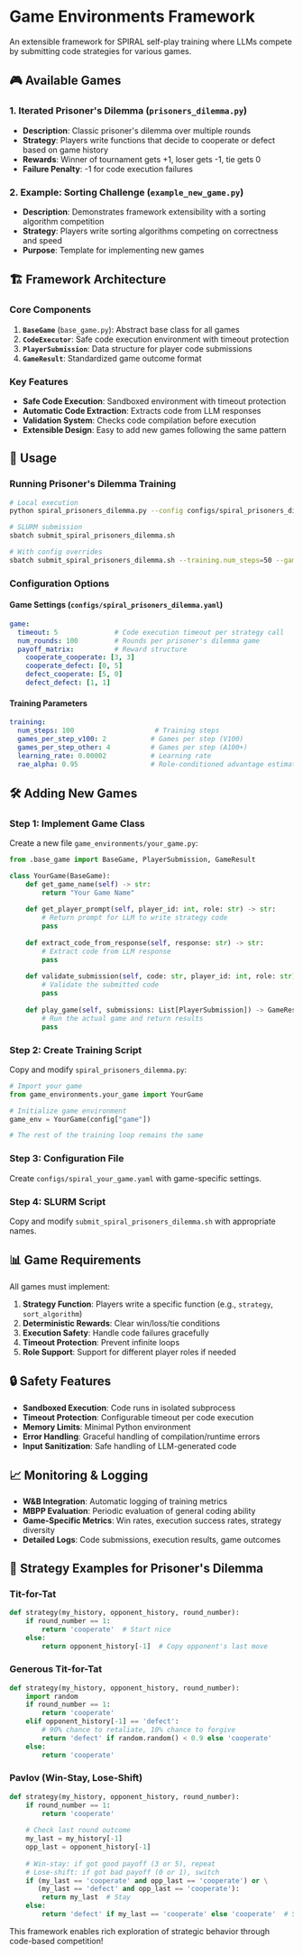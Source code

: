 # Game Environments Framework

An extensible framework for SPIRAL self-play training where LLMs compete by submitting code strategies for various games.

## 🎮 Available Games

### 1. Iterated Prisoner's Dilemma (`prisoners_dilemma.py`)
- **Description**: Classic prisoner's dilemma over multiple rounds
- **Strategy**: Players write functions that decide to cooperate or defect based on game history
- **Rewards**: Winner of tournament gets +1, loser gets -1, tie gets 0
- **Failure Penalty**: -1 for code execution failures

### 2. Example: Sorting Challenge (`example_new_game.py`)
- **Description**: Demonstrates framework extensibility with a sorting algorithm competition
- **Strategy**: Players write sorting algorithms competing on correctness and speed
- **Purpose**: Template for implementing new games

## 🏗️ Framework Architecture

### Core Components

1. **`BaseGame`** (`base_game.py`): Abstract base class for all games
2. **`CodeExecutor`**: Safe code execution environment with timeout protection
3. **`PlayerSubmission`**: Data structure for player code submissions
4. **`GameResult`**: Standardized game outcome format

### Key Features

- **Safe Code Execution**: Sandboxed environment with timeout protection
- **Automatic Code Extraction**: Extracts code from LLM responses
- **Validation System**: Checks code compilation before execution
- **Extensible Design**: Easy to add new games following the same pattern

## 🚀 Usage

### Running Prisoner's Dilemma Training

```bash
# Local execution
python spiral_prisoners_dilemma.py --config configs/spiral_prisoners_dilemma.yaml

# SLURM submission  
sbatch submit_spiral_prisoners_dilemma.sh

# With config overrides
sbatch submit_spiral_prisoners_dilemma.sh --training.num_steps=50 --game.num_rounds=50
```

### Configuration Options

#### Game Settings (`configs/spiral_prisoners_dilemma.yaml`)
```yaml
game:
  timeout: 5              # Code execution timeout per strategy call
  num_rounds: 100         # Rounds per prisoner's dilemma game
  payoff_matrix:          # Reward structure
    cooperate_cooperate: [3, 3]
    cooperate_defect: [0, 5]
    defect_cooperate: [5, 0]
    defect_defect: [1, 1]
```

#### Training Parameters
```yaml
training:
  num_steps: 100                    # Training steps
  games_per_step_v100: 2           # Games per step (V100)
  games_per_step_other: 4          # Games per step (A100+)
  learning_rate: 0.00002           # Learning rate
  rae_alpha: 0.95                  # Role-conditioned advantage estimation
```

## 🛠️ Adding New Games

### Step 1: Implement Game Class

Create a new file `game_environments/your_game.py`:

```python
from .base_game import BaseGame, PlayerSubmission, GameResult

class YourGame(BaseGame):
    def get_game_name(self) -> str:
        return "Your Game Name"
        
    def get_player_prompt(self, player_id: int, role: str) -> str:
        # Return prompt for LLM to write strategy code
        pass
        
    def extract_code_from_response(self, response: str) -> str:
        # Extract code from LLM response
        pass
        
    def validate_submission(self, code: str, player_id: int, role: str) -> Tuple[bool, str]:
        # Validate the submitted code
        pass
        
    def play_game(self, submissions: List[PlayerSubmission]) -> GameResult:
        # Run the actual game and return results
        pass
```

### Step 2: Create Training Script

Copy and modify `spiral_prisoners_dilemma.py`:

```python
# Import your game
from game_environments.your_game import YourGame

# Initialize game environment
game_env = YourGame(config["game"])

# The rest of the training loop remains the same
```

### Step 3: Configuration File

Create `configs/spiral_your_game.yaml` with game-specific settings.

### Step 4: SLURM Script

Copy and modify `submit_spiral_prisoners_dilemma.sh` with appropriate names.

## 📊 Game Requirements

All games must implement:

1. **Strategy Function**: Players write a specific function (e.g., `strategy`, `sort_algorithm`)
2. **Deterministic Rewards**: Clear win/loss/tie conditions  
3. **Execution Safety**: Handle code failures gracefully
4. **Timeout Protection**: Prevent infinite loops
5. **Role Support**: Support for different player roles if needed

## 🔒 Safety Features

- **Sandboxed Execution**: Code runs in isolated subprocess
- **Timeout Protection**: Configurable timeout per code execution
- **Memory Limits**: Minimal Python environment
- **Error Handling**: Graceful handling of compilation/runtime errors
- **Input Sanitization**: Safe handling of LLM-generated code

## 📈 Monitoring & Logging

- **W&B Integration**: Automatic logging of training metrics
- **MBPP Evaluation**: Periodic evaluation of general coding ability
- **Game-Specific Metrics**: Win rates, execution success rates, strategy diversity
- **Detailed Logs**: Code submissions, execution results, game outcomes

## 🎯 Strategy Examples for Prisoner's Dilemma

### Tit-for-Tat
```python
def strategy(my_history, opponent_history, round_number):
    if round_number == 1:
        return 'cooperate'  # Start nice
    else:
        return opponent_history[-1]  # Copy opponent's last move
```

### Generous Tit-for-Tat  
```python
def strategy(my_history, opponent_history, round_number):
    import random
    if round_number == 1:
        return 'cooperate'
    elif opponent_history[-1] == 'defect':
        # 90% chance to retaliate, 10% chance to forgive
        return 'defect' if random.random() < 0.9 else 'cooperate'
    else:
        return 'cooperate'
```

### Pavlov (Win-Stay, Lose-Shift)
```python
def strategy(my_history, opponent_history, round_number):
    if round_number == 1:
        return 'cooperate'
    
    # Check last round outcome
    my_last = my_history[-1]
    opp_last = opponent_history[-1]
    
    # Win-stay: if got good payoff (3 or 5), repeat
    # Lose-shift: if got bad payoff (0 or 1), switch
    if (my_last == 'cooperate' and opp_last == 'cooperate') or \
       (my_last == 'defect' and opp_last == 'cooperate'):
        return my_last  # Stay
    else:
        return 'defect' if my_last == 'cooperate' else 'cooperate'  # Shift
```

This framework enables rich exploration of strategic behavior through code-based competition!